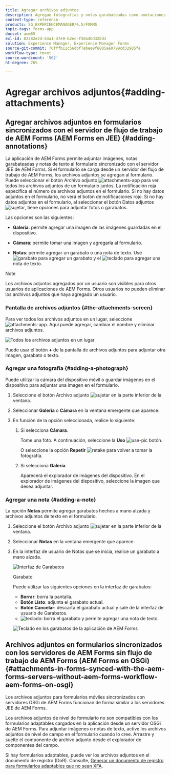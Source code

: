 ```yaml
---
title: Agregar archivos adjuntos
description: Agregue fotografías y notas garabateadas como anotaciones a su tarea en la aplicación de AEM Forms
content-type: reference
products: SG_EXPERIENCEMANAGER/6.5/FORMS
topic-tags: forms-app
docset: aem65
exl-id: 82282e2d-63a1-47e9-b2ec-f50a4bd32bd3
solution: Experience Manager, Experience Manager Forms
source-git-commit: 76fffb11c56dbf7ebee9f6805ae0799cd32985fe
workflow-type: tm+mt
source-wordcount: '562'
ht-degree: 76%

---
```


# Agregar archivos adjuntos{#adding-attachments}

## Agregar archivos adjuntos en formularios sincronizados con el servidor de flujo de trabajo de AEM Forms (AEM Forms en JEE) {#adding-annotations}

La aplicación de AEM Forms permite adjuntar imágenes, notas garabateadas y notas de texto al formulario sincronizado con el servidor JEE de AEM Forms. Si el formulario se carga desde un servidor del flujo de trabajo de AEM Forms, los archivos adjuntos se agregan al formulario. Puede seleccionar el botón Archivo adjunto ![attachments-app](assets/attachments-app.png) para ver todos los archivos adjuntos de un formulario juntos. La notificación roja especifica el número de archivos adjuntos en el formulario. Si no hay datos adjuntos en el formulario, no verá el botón de notificaciones rojo. Si no hay datos adjuntos en el formulario, al seleccionar el botón Datos adjuntos ![sujetar](assets/attch.png), tiene opciones para adjuntar fotos o garabatos.

Las opciones son las siguientes:

* **Galería**: permite agregar una imagen de las imágenes guardadas en el dispositivo.

* **Cámara**: permite tomar una imagen y agregarla al formulario.

* **Notas**: permite agregar un garabato o una nota de texto. Use ![garabato](assets/scribble.png) para agregar un garabato y el ![teclado](assets/keyboard.png) para agregar una nota de texto.

>[!NOTE]
>
>Los archivos adjuntos agregados por un usuario son visibles para otros usuarios de aplicaciones de AEM Forms. Otros usuarios no pueden eliminar los archivos adjuntos que haya agregado un usuario.
>

### Pantalla de archivos adjuntos {#the-attachments-screen}

Para ver todos los archivos adjuntos en un lugar, seleccione ![attachments-app](assets/attachments-app.png). Aquí puede agregar, cambiar el nombre y eliminar archivos adjuntos.

![Todos los archivos adjuntos en un lugar](assets/attachments-screen.png)

Puede usar el botón **+** de la pantalla de archivos adjuntos para adjuntar otra imagen, garabato o texto.

### Agregar una fotografía {#adding-a-photograph}

Puede utilizar la cámara del dispositivo móvil o guardar imágenes en el dispositivo para adjuntar una imagen en el formulario.

1. Seleccione el botón Archivo adjunto ![sujetar](assets/attch.png) en la parte inferior de la ventana.
1. Seleccionar **Galería** o **Cámara** en la ventana emergente que aparece.
1. En función de la opción seleccionada, realice lo siguiente:

   1. Si selecciona **Cámara**.

      Tome una foto. A continuación, seleccione la **Uso** ![use-pic](assets/use-pic.png) botón.

      O seleccione la opción **Repetir** ![retake](assets/retake.png) para volver a tomar la fotografía.

   1. Si selecciona **Galería**.

      Aparecerá el explorador de imágenes del dispositivo. En el explorador de imágenes del dispositivo, seleccione la imagen que desea adjuntar.

### Agregar una nota {#adding-a-note}

La opción **Notas** permite agregar garabatos hechos a mano alzada y archivos adjuntos de texto en el formulario.

1. Seleccione el botón Archivo adjunto ![sujetar](assets/attch.png) en la parte inferior de la ventana.
1. Seleccionar **Notas** en la ventana emergente que aparece.
1. En la interfaz de usuario de Notas que se inicia, realice un garabato a mano alzada.

   ![Interfaz de Garabatos](assets/scribble-ui.png)

   Garabato

   Puede utilizar las siguientes opciones en la interfaz de garabatos:

   * **Borrar**: borra la pantalla.
   * **Botón Listo**: adjunta el garabato actual.
   * **Botón Cancelar**: descarta el garabato actual y sale de la interfaz de usuario de Garabatos.
   * ![teclado](assets/keyboard.png): borra el garabato y permite agregar una nota de texto.

   ![Teclado en los garabatos de la aplicación de AEM Forms](assets/keyboard-inapp.png)

## Archivos adjuntos en formularios sincronizados con los servidores de AEM Forms sin flujo de trabajo de AEM Forms (AEM Forms en OSGi) {#attachments-in-forms-synced-with-the-aem-forms-servers-without-aem-forms-workflow-aem-forms-on-osgi}

Los archivos adjuntos para formularios móviles sincronizados con servidores OSGi de AEM Forms funcionan de forma similar a los servidores JEE de AEM Forms.

Los archivos adjuntos de nivel de formulario no son compatibles con los formularios adaptables cargados en la aplicación desde un servidor OSGi de AEM Forms. Para adjuntar imágenes o notas de texto, active los archivos adjuntos de nivel de campo en el formulario cuando lo cree. Arrastre y suelte el componente de archivo adjunto desde el explorador de componentes del campo.

Si hay formularios adaptables, puede ver los archivos adjuntos en el documento de registro (DoR). Consulte, [Generar un documento de registro para formularios adaptables que no sean XFA](../../forms/using/generate-document-of-record-for-non-xfa-based-adaptive-forms.md).
